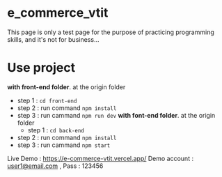 # e_commerce_vtit
This page is only a test page for the purpose of practicing programming skills, and it's not for business...
# Use project
**with front-end folder**.
at the origin folder
- step 1 : `cd front-end`
- step 2 : run command `npm install`
- step 3 : run cammand `npm run dev`
**with font-end folder**.
  at the origin folder
  - step 1 : `cd back-end`
- step 2 : run command `npm install`
- step 3 : run cammand `npm start`


Live Demo : https://e-commerce-vtit.vercel.app/
Demo account : user1@email.com , Pass : 123456
